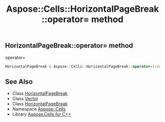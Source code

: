 ﻿---
title: Aspose::Cells::HorizontalPageBreak::operator= method
linktitle: operator=
second_title: Aspose.Cells for C++ API Reference
description: 'Aspose::Cells::HorizontalPageBreak::operator= method. operator= in C++.'
type: docs
weight: 300
url: /cpp/aspose.cells/horizontalpagebreak/operator_asm/
---
## HorizontalPageBreak::operator= method


operator=

```cpp
HorizontalPageBreak & Aspose::Cells::HorizontalPageBreak::operator=(const HorizontalPageBreak &src)
```

## See Also

* Class [HorizontalPageBreak](../)
* Class [Vector](../../vector/)
* Class [HorizontalPageBreak](../)
* Namespace [Aspose::Cells](../../)
* Library [Aspose.Cells for C++](../../../)
